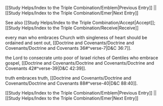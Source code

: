 [[Study Helps/Index to the Triple Combination/Emblem|Previous Entry]]  ||  [[Study Helps/Index to the Triple Combination/Emer|Next Entry]]

 See also [[Study Helps/Index to the Triple Combination/Accept|Accept]]; [[Study Helps/Index to the Triple Combination/Receive|Receive]]

 every man who embraces Church with singleness of heart should be ordained and sent out, [[Doctrine and Covenants/Doctrine and Covenants/Doctrine and Covenants 36#^verse-7|D&C 36:7]].

 the Lord to consecrate unto poor of Israel riches of Gentiles who embrace gospel, [[Doctrine and Covenants/Doctrine and Covenants/Doctrine and Covenants 42#^verse-39|D&C 42:39]].

 truth embraces truth, [[Doctrine and Covenants/Doctrine and Covenants/Doctrine and Covenants 88#^verse-40|D&C 88:40]].

[[Study Helps/Index to the Triple Combination/Emblem|Previous Entry]]  ||  [[Study Helps/Index to the Triple Combination/Emer|Next Entry]]
